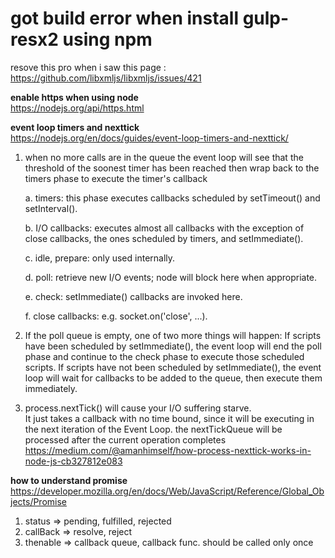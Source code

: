 
# got build error when install gulp-resx2  using npm
  resove this pro when i saw this page : https://github.com/libxmljs/libxmljs/issues/421

  **enable https when using node**  
  https://nodejs.org/api/https.html  


  **event loop timers and nexttick**  
  https://nodejs.org/en/docs/guides/event-loop-timers-and-nexttick/  

  1. when no more calls are in the queue the event loop will see that the threshold of the soonest timer has been reached then wrap back to the timers phase to execute the timer's callback 
   
     a. timers: this phase executes callbacks scheduled by setTimeout() and     setInterval().  

     b. I/O callbacks: executes almost all callbacks with the exception of      close callbacks, the ones scheduled by timers, and setImmediate().

     c. idle, prepare: only used internally.

     d. poll: retrieve new I/O events; node will block here when appropriate.

     e. check: setImmediate() callbacks are invoked here.

     f. close callbacks: e.g. socket.on('close', ...).


  2. If the poll queue is empty, one of two more things will happen:
  If scripts have been scheduled by setImmediate(), the event loop will end the poll phase and continue to the check phase to execute those scheduled scripts.
  If scripts have not been scheduled by setImmediate(), the event loop will wait for callbacks to be added to the queue, then execute them immediately.

  3. process.nextTick() will cause your I/O suffering starve.  
      It just takes a callback with no time bound, 
      since it will be executing in the next iteration of the Event Loop.
     the nextTickQueue will be processed after the current operation completes  
     https://medium.com/@amanhimself/how-process-nexttick-works-in-node-js-cb327812e083  



  **how to understand promise**  
  https://developer.mozilla.org/en/docs/Web/JavaScript/Reference/Global_Objects/Promise  
1. status => pending, fulfilled, rejected
2. callBack => resolve, reject
3. thenable => callback queue, callback func. should be called only once
